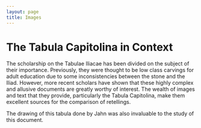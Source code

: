 ```yaml
---
layout: page
title: Images
---
```


# The Tabula Capitolina in Context


The scholarship on the Tabulae Iliacae has been divided on the subject of their importance. Previously, they were thought to be low class carvings for adult education due to some inconsistencies between the stone and the Iliad. However, more recent scholars have shown that these highly complex and allusive documents are greatly worthy of interest. The wealth of images and text that they provide, particularly the Tabula Capitolina, make them excellent sources for the comparison of retellings. 

The drawing of this tabula done by Jahn was also invaluable to the study of this document.

